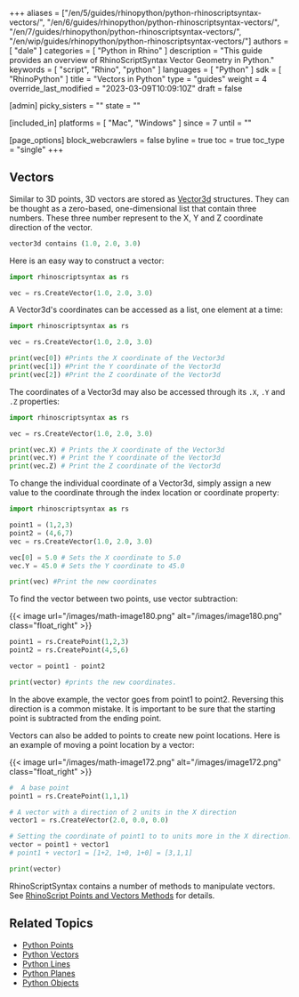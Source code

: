 +++
aliases = ["/en/5/guides/rhinopython/python-rhinoscriptsyntax-vectors/", "/en/6/guides/rhinopython/python-rhinoscriptsyntax-vectors/", "/en/7/guides/rhinopython/python-rhinoscriptsyntax-vectors/", "/en/wip/guides/rhinopython/python-rhinoscriptsyntax-vectors/"]
authors = [ "dale" ]
categories = [ "Python in Rhino" ]
description = "This guide provides an overview of RhinoScriptSyntax Vector Geometry in Python."
keywords = [ "script", "Rhino", "python" ]
languages = [ "Python" ]
sdk = [ "RhinoPython" ]
title = "Vectors in Python"
type = "guides"
weight = 4
override_last_modified = "2023-03-09T10:09:10Z"
draft = false

[admin]
picky_sisters = ""
state = ""

[included_in]
platforms = [ "Mac", "Windows" ]
since = 7
until = ""

[page_options]
block_webcrawlers = false
byline = true
toc = true
toc_type = "single"
+++

## Vectors

Similar to 3D points, 3D vectors are stored as [Vector3d](https://developer.rhino3d.com/api/RhinoCommon/html/T_Rhino_Geometry_Vector3d.htm) structures.  They can be thought as a zero-based, one-dimensional list that contain three numbers. These three number represent to the X, Y and Z coordinate direction of the vector.

```python
vector3d contains (1.0, 2.0, 3.0)  
```

Here is an easy way to construct a vector:

```python
import rhinoscriptsyntax as rs

vec = rs.CreateVector(1.0, 2.0, 3.0)
```

A Vector3d's coordinates can be accessed as a list, one element at a time:

```python
import rhinoscriptsyntax as rs

vec = rs.CreateVector(1.0, 2.0, 3.0)

print(vec[0]) #Prints the X coordinate of the Vector3d
print(vec[1]) #Print the Y coordinate of the Vector3d
print(vec[2]) #Print the Z coordinate of the Vector3d
```

The coordinates of a Vector3d may also be accessed through its `.X`, `.Y` and `.Z` properties:

```python
import rhinoscriptsyntax as rs

vec = rs.CreateVector(1.0, 2.0, 3.0)

print(vec.X) # Prints the X coordinate of the Vector3d
print(vec.Y) # Print the Y coordinate of the Vector3d
print(vec.Z) # Print the Z coordinate of the Vector3d
```

To change the individual coordinate of a Vector3d, simply assign a new value to the coordinate through the index location or coordinate property:

```python
import rhinoscriptsyntax as rs

point1 = (1,2,3)
point2 = (4,6,7)
vec = rs.CreateVector(1.0, 2.0, 3.0)

vec[0] = 5.0 # Sets the X coordinate to 5.0
vec.Y = 45.0 # Sets the Y coordinate to 45.0

print(vec) #Print the new coordinates
```

To find the vector between two points, use vector subtraction:

{{< image url="/images/math-image180.png" alt="/images/image180.png" class="float_right" >}}

```python
point1 = rs.CreatePoint(1,2,3)
point2 = rs.CreatePoint(4,5,6)

vector = point1 - point2

print(vector) #prints the new coordinates.
```

In the above example, the vector goes from point1 to point2.  Reversing this direction is a common mistake.  It is important to be sure that the starting point is subtracted from the ending point.

Vectors can also be added to points to create new point locations.  Here is an example of moving a point location by a vector:

{{< image url="/images/math-image172.png" alt="/images/image172.png" class="float_right" >}}

```python
#  A base point
point1 = rs.CreatePoint(1,1,1)

# A vector with a direction of 2 units in the X direction
vector1 = rs.CreateVector(2.0, 0.0, 0.0)

# Setting the coordinate of point1 to to units more in the X direction.
vector = point1 + vector1
# point1 + vector1 = [1+2, 1+0, 1+0] = [3,1,1]

print(vector)
```

RhinoScriptSyntax contains a number of methods to manipulate vectors.  See [RhinoScript Points and Vectors Methods](/guides/rhinopython/python-rhinoscriptsyntax-point-vector-methods) for details.

## Related Topics

- [Python Points](/guides/rhinopython/python-rhinoscriptsyntax-points)
- [Python Vectors](/guides/rhinopython/python-rhinoscriptsyntax-vectors)
- [Python Lines](/guides/rhinopython/python-rhinoscriptsyntax-line)
- [Python Planes](/guides/rhinopython/python-rhinoscriptsyntax-plane)
- [Python Objects](/guides/rhinopython/python-rhinoscriptsyntax-objects)
